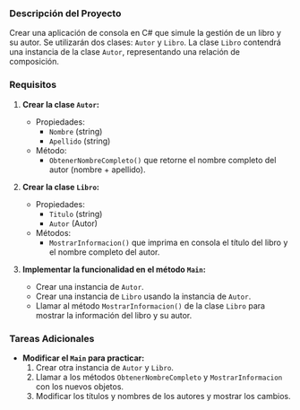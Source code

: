 ### Descripción del Proyecto

Crear una aplicación de consola en C# que simule la gestión de un libro y su autor. Se utilizarán dos clases: `Autor` y `Libro`. La clase `Libro` contendrá una instancia de la clase `Autor`, representando una relación de composición.

### Requisitos

1. **Crear la clase `Autor`:**
   - Propiedades:
     - `Nombre` (string)
     - `Apellido` (string)
   - Método:
     - `ObtenerNombreCompleto()` que retorne el nombre completo del autor (nombre + apellido).

2. **Crear la clase `Libro`:**
   - Propiedades:
     - `Titulo` (string)
     - `Autor` (Autor)
   - Métodos:
     - `MostrarInformacion()` que imprima en consola el título del libro y el nombre completo del autor.

3. **Implementar la funcionalidad en el método `Main`:**
   - Crear una instancia de `Autor`.
   - Crear una instancia de `Libro` usando la instancia de `Autor`.
   - Llamar al método `MostrarInformacion()` de la clase `Libro` para mostrar la información del libro y su autor.

### Tareas Adicionales

- **Modificar el `Main` para practicar:**
  1. Crear otra instancia de `Autor` y `Libro`.
  2. Llamar a los métodos `ObtenerNombreCompleto` y `MostrarInformacion` con los nuevos objetos.
  3. Modificar los títulos y nombres de los autores y mostrar los cambios.

